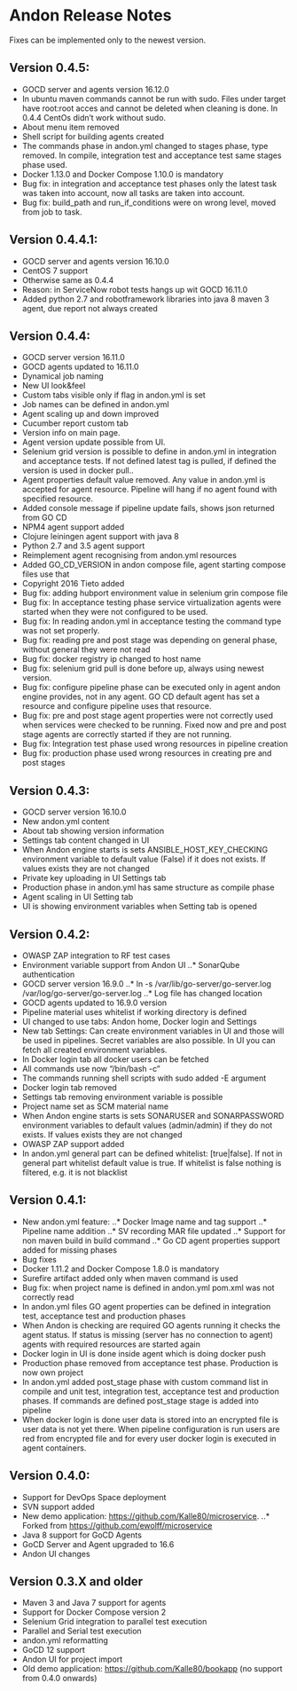 # Andon Release Notes
Fixes can be implemented only to the newest version.

## Version 0.4.5:

* GOCD server and agents version 16.12.0
* In ubuntu maven commands cannot be run with sudo. Files under target have root:root acces and cannot be deleted when cleaning is done. In 0.4.4 CentOs didn’t work without sudo.
* About menu item removed
* Shell script for building agents created
* The commands phase in andon.yml changed to stages phase, type removed. In compile, integration test and acceptance test same stages phase used.
* Docker 1.13.0 and Docker Compose 1.10.0 is mandatory
* Bug fix: in integration and acceptance test phases only the latest task was taken into account, now all tasks are taken into account.
* Bug fix: build_path and run_if_conditions were on wrong level, moved from job to task.

## Version 0.4.4.1:

* GOCD server and agents version 16.10.0
* CentOS 7 support
* Otherwise same as 0.4.4
* Reason: in ServiceNow robot tests hangs up wit GOCD 16.11.0
* Added python 2.7 and robotframework libraries into java 8 maven 3 agent, due report not always created

## Version 0.4.4:

* GOCD server version 16.11.0
* GOCD agents updated to 16.11.0
* Dynamical job naming
* New UI look&feel
* Custom tabs visible only if flag in andon.yml is set
* Job names can be defined in andon.yml
* Agent scaling up and down improved
* Cucumber report custom tab
* Version info on main page.
* Agent version update possible from UI.
* Selenium grid version is possible to define in andon.yml in integration and acceptance tests. If not defined latest tag is pulled, if defined the version is used in docker pull..
* Agent properties default value removed. Any value in andon.yml is accepted for agent resource. Pipeline will hang if no agent found with specified resource.
* Added console message if pipeline update fails, shows json returned from GO CD
* NPM4 agent support added
* Clojure leiningen agent support with java 8
* Python 2.7 and 3.5 agent support
* Reimplement agent recognising from andon.yml resources
* Added GO_CD_VERSION in andon compose file, agent starting compose files use that
* Copyright 2016 Tieto added
* Bug fix: adding hubport environment value in selenium grin compose file
* Bug fix: In acceptance testing phase service virtualization agents were started when they were not configured to be used.
* Bug fix: In reading andon.yml in acceptance testing the command type was not set properly.
* Bug fix: reading pre and post stage was depending on general phase, without general they were not read
* Bug fix: docker registry ip changed to host name
* Bug fix: selenium grid pull is done before up, always using newest version.
* Bug fix: configure pipeline phase can be executed only in agent andon engine provides, not in any agent. GO CD default agent has set a resource and configure pipeline uses that resource.
* Bug fix: pre and post stage agent properties were not correctly used when services were checked to be running. Fixed now and pre and post stage agents are correctly started if they are not running.
* Bug fix: Integration test phase used wrong resources in pipeline creation
* Bug fix: production phase used wrong resources in creating pre and post stages


## Version 0.4.3:

* GOCD server version 16.10.0
* New andon.yml content
* About tab showing version information
* Settings tab content changed in UI
* When Andon engine starts is sets ANSIBLE_HOST_KEY_CHECKING environment variable to default value (False) if it does not exists. If values exists they are not changed
* Private key uploading in UI Settings tab
* Production phase in andon.yml has same structure as compile phase
* Agent scaling in UI Setting tab
* UI is showing environment variables when Setting tab is opened



## Version 0.4.2:

* OWASP ZAP integration to RF test cases
* Environment variable support from Andon UI
..* SonarQube authentication
* GOCD server version 16.9.0
..* ln -s /var/lib/go-server/go-server.log /var/log/go-server/go-server.log
..* Log file has changed location
* GOCD agents updated to 16.9.0 version
* Pipeline material uses whitelist if working directory is defined
* UI changed to use tabs: Andon home, Docker login and Settings
* New tab Settings: Can create environment variables in UI and those will be used in pipelines. Secret variables are also possible. In UI you can fetch all created environment variables.
* In Docker login tab all docker users can be fetched
* All commands use now “/bin/bash -c”
* The commands running shell scripts with sudo added -E argument
* Docker login tab removed
* Settings tab removing environment variable is possible
* Project name set as SCM material name
* When Andon engine starts is sets SONARUSER and SONARPASSWORD environment variables to default values (admin/admin) if they do not exists. If values exists they are not changed
* OWASP ZAP support added
* In andon.yml general part can be defined whitelist: [true|false]. If not in general part whitelist default value is true. If whitelist is false nothing is filtered, e.g. it is not blacklist


## Version 0.4.1:

* New andon.yml feature:
..* Docker Image name and tag support
..* Pipeline name addition
..* SV recording MAR file updated
..* Support for non maven build in build command
..* Go CD agent properties support added for missing phases
* Bug fixes
* Docker 1.11.2 and Docker Compose 1.8.0 is mandatory
* Surefire artifact added only when maven command is used
* Bug fix: when project name is defined in andon.yml pom.xml was not correctly read
* In andon.yml files GO agent properties can be defined in integration test, acceptance test and production phases
* When Andon is checking are required GO agents running it checks the agent status. If status is missing (server has no connection to agent) agents with required resources are started again
* Docker login in UI is done inside agent which is doing docker push
* Production phase removed from acceptance test phase. Production is now own project
* In andon.yml added post_stage phase with custom command list in compile and unit test, integration test, acceptance test and production phases. If commands are defined post_stage stage is added into pipeline
* When docker login is done user data is stored into an encrypted file is user data is not yet there. When pipeline configuration is run users are red from encrypted file and for every user docker login is executed in agent containers.

## Version 0.4.0:

* Support for DevOps Space deployment
* SVN support added
* New demo application: https://github.com/Kalle80/microservice. 
..* Forked from https://github.com/ewolff/microservice
* Java 8 support for GoCD Agents 
* GoCD Server and Agent upgraded to 16.6
* Andon UI changes

## Version 0.3.X and older

* Maven 3 and Java 7 support for agents
* Support for Docker Compose version 2
* Selenium Grid integration to parallel test execution
* Parallel and Serial test execution
* andon.yml reformatting
* GoCD 12 support
* Andon UI for project import
* Old demo application: https://github.com/Kalle80/bookapp (no support from 0.4.0 onwards)

